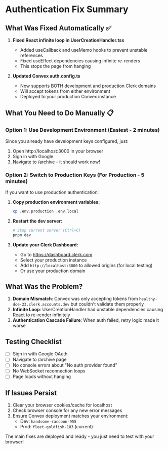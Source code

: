 # Authentication Fix Summary

## What Was Fixed Automatically ✅

1. **Fixed React infinite loop in UserCreationHandler.tsx**

   - Added useCallback and useMemo hooks to prevent unstable references
   - Fixed useEffect dependencies causing infinite re-renders
   - This stops the page from hanging

2. **Updated Convex auth.config.ts**
   - Now supports BOTH development and production Clerk domains
   - Will accept tokens from either environment
   - Deployed to your production Convex instance

## What You Need to Do Manually 📋

### Option 1: Use Development Environment (Easiest - 2 minutes)

Since you already have development keys configured, just:

1. Open http://localhost:3000 in your browser
2. Sign in with Google
3. Navigate to /archive - it should work now!

### Option 2: Switch to Production Keys (For Production - 5 minutes)

If you want to use production authentication:

1. **Copy production environment variables:**

   ```bash
   cp .env.production .env.local
   ```

2. **Restart the dev server:**

   ```bash
   # Stop current server (Ctrl+C)
   pnpm dev
   ```

3. **Update your Clerk Dashboard:**
   - Go to https://dashboard.clerk.com
   - Select your production instance
   - Add `http://localhost:3000` to allowed origins (for local testing)
   - Or use your production domain

## What Was the Problem?

1. **Domain Mismatch**: Convex was only accepting tokens from `healthy-doe-23.clerk.accounts.dev` but couldn't validate them properly
2. **Infinite Loop**: UserCreationHandler had unstable dependencies causing React to re-render infinitely
3. **Authentication Cascade Failure**: When auth failed, retry logic made it worse

## Testing Checklist

- [ ] Sign in with Google OAuth
- [ ] Navigate to /archive page
- [ ] No console errors about "No auth provider found"
- [ ] No WebSocket reconnection loops
- [ ] Page loads without hanging

## If Issues Persist

1. Clear your browser cookies/cache for localhost
2. Check browser console for any new error messages
3. Ensure Convex deployment matches your environment:
   - Dev: `handsome-raccoon-955`
   - Prod: `fleet-goldfish-183` (current)

The main fixes are deployed and ready - you just need to test with your browser!
